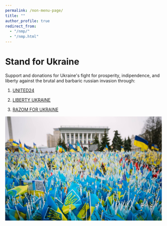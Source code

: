 ```yaml
---
permalink: /non-menu-page/
title: ""
author_profile: true
redirect_from: 
  - "/nmp/"
  - "/nmp.html"
---
```


Stand for Ukraine
==

Support and donations for Ukraine's fight for prosperity, indipendence, and liberty against the brutal and barbaric russian invasion through:

1) [UNITED24](https://u24.gov.ua/)

2) [LIBERTY UKRAINE](https://www.libertyukraine.org/)

3) [RAZOM FOR UKRAINE](https://www.razomforukraine.org/donate/)

![ukr](images/ukraineflags.jpeg)
